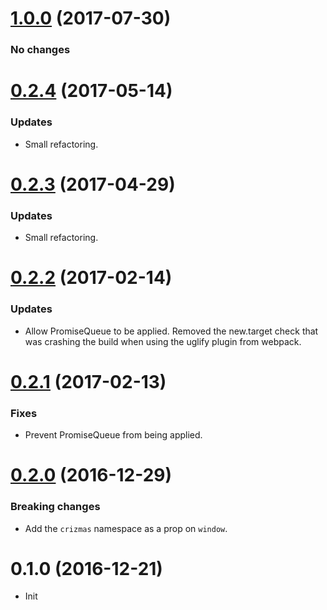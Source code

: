 <a name="1.0.0"></a>
# [1.0.0](https://github.com/raulsebastianmihaila/crizmas-promise-queue/compare/v0.2.4...v1.0.0) (2017-07-30)

### No changes

<a name="0.2.4"></a>
# [0.2.4](https://github.com/raulsebastianmihaila/crizmas-promise-queue/compare/v0.2.3...v0.2.4) (2017-05-14)

### Updates
- Small refactoring.

<a name="0.2.3"></a>
# [0.2.3](https://github.com/raulsebastianmihaila/crizmas-promise-queue/compare/v0.2.2...v0.2.3) (2017-04-29)

### Updates
- Small refactoring.

<a name="0.2.2"></a>
# [0.2.2](https://github.com/raulsebastianmihaila/crizmas-promise-queue/compare/v0.2.1...v0.2.2) (2017-02-14)

### Updates
- Allow PromiseQueue to be applied. Removed the new.target check that was crashing the build when using the uglify plugin from webpack.

<a name="0.2.1"></a>
# [0.2.1](https://github.com/raulsebastianmihaila/crizmas-promise-queue/compare/v0.2.0...v0.2.1) (2017-02-13)

### Fixes
- Prevent PromiseQueue from being applied.

<a name="0.2.0"></a>
# [0.2.0](https://github.com/raulsebastianmihaila/crizmas-promise-queue/compare/v0.1.0...v0.2.0) (2016-12-29)

### Breaking changes
- Add the `crizmas` namespace as a prop on `window`.

<a name="0.1.0"></a>
# 0.1.0 (2016-12-21)

- Init
